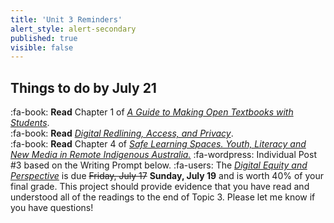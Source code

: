 ```yaml
---
title: 'Unit 3 Reminders'
alert_style: alert-secondary
published: true
visible: false
---
```


## Things to do by July 21
:fa-book: **Read** Chapter 1 of [*A Guide to Making Open Textbooks with Students*](https://press.rebus.community/makingopentextbookswithstudents/chapter/open-pedagogy/).  
:fa-book: **Read** [*Digital Redlining, Access, and Privacy*](https://www.commonsense.org/education/privacy/blog/digital-redlining-access-privacy).  
:fa-book: **Read** Chapter 4 of [*Safe Learning Spaces. Youth, Literacy and New Media in Remote Indigenous Australia.*](https://press-files.anu.edu.au/downloads/press/p197731/html/ch04.html?referer=&page=10#toc_marker-11)
:fa-wordpress: Individual Post #3 based on the Writing Prompt below.
:fa-users: The [*Digital Equity and Perspective*](https://edtechuvic.ca/edci339/digital-equity-perspective-pod-project/) is due ~~Friday, July 17~~ **Sunday, July 19** and is worth 40% of your final grade. This project should provide evidence that you have read and understood all of the readings to the end of Topic 3. Please let me know if you have questions!
